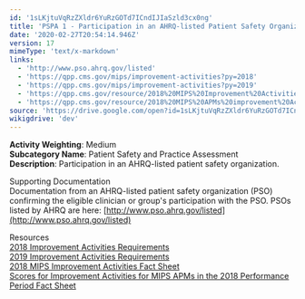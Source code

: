 ```yaml
---
id: '1sLKjtuVqRzZXldr6YuRzGOTd7ICndIJIaSzld3cx0ng'
title: 'PSPA 1 - Participation in an AHRQ-listed Patient Safety Organization'
date: '2020-02-27T20:54:14.946Z'
version: 17
mimeType: 'text/x-markdown'
links:
  - 'http://www.pso.ahrq.gov/listed'
  - 'https://qpp.cms.gov/mips/improvement-activities?py=2018'
  - 'https://qpp.cms.gov/mips/improvement-activities?py=2019'
  - 'https://qpp.cms.gov/resource/2018%20MIPS%20Improvement%20Activities%20Fact%20Sheet'
  - 'https://qpp.cms.gov/resource/2018%20MIPS%20APMs%20improvement%20Activities%20scores%20fact%20sheet'
source: 'https://drive.google.com/open?id=1sLKjtuVqRzZXldr6YuRzGOTd7ICndIJIaSzld3cx0ng'
wikigdrive: 'dev'
---
```





**Activity Weighting**: Medium  
**Subcategory Name**: Patient Safety and Practice Assessment  
**Description**: Participation in an AHRQ-listed patient safety organization.




Supporting Documentation  
Documentation from an AHRQ-listed patient safety organization (PSO) confirming the eligible clinician or group's participation with the PSO. PSOs listed by AHRQ are here: [http://www.pso.ahrq.gov/listed](http://www.pso.ahrq.gov/listed)




Resources  
[2018 Improvement Activities Requirements](https://qpp.cms.gov/mips/improvement-activities?py=2018)  
[2019 Improvement Activities Requirements](https://qpp.cms.gov/mips/improvement-activities?py=2019)  
[2018 MIPS Improvement Activities Fact Sheet](https://qpp.cms.gov/resource/2018%20MIPS%20Improvement%20Activities%20Fact%20Sheet)  
[Scores for Improvement Activities for MIPS APMs in the 2018 Performance Period Fact Sheet](https://qpp.cms.gov/resource/2018%20MIPS%20APMs%20improvement%20Activities%20scores%20fact%20sheet)

